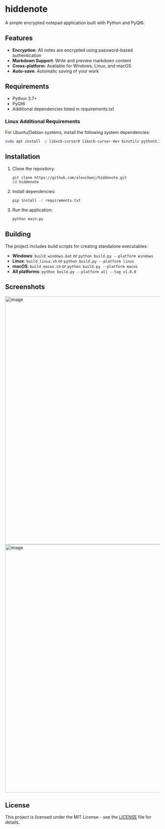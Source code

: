 # hiddenote

A simple encrypted notepad application built with Python and PyQt6.

## Features

- **Encryption**: All notes are encrypted using password-based authentication
- **Markdown Support**: Write and preview markdown content
- **Cross-platform**: Available for Windows, Linux, and macOS
- **Auto-save**: Automatic saving of your work

## Requirements

- Python 3.7+
- PyQt6
- Additional dependencies listed in requirements.txt

### Linux Additional Requirements

For Ubuntu/Debian systems, install the following system dependencies:

```bash
sudo apt install -y libxcb-cursor0 libxcb-cursor-dev binutils python3.13-dev
```

## Installation

1. Clone the repository:

   ```bash
   git clone https://github.com/alexchwoj/hiddenote.git
   cd hiddenote
   ```

2. Install dependencies:

   ```bash
   pip install -r requirements.txt
   ```

3. Run the application:
   ```bash
   python main.py
   ```

## Building

The project includes build scripts for creating standalone executables:

- **Windows**: `build_windows.bat` or `python build.py --platform windows`
- **Linux**: `build_linux.sh` or `python build.py --platform linux`
- **macOS**: `build_macos.sh` or `python build.py --platform macos`
- **All platforms**: `python build.py --platform all --tag v1.0.0`


## Screenshots
<img width="1204" height="806" alt="image" src="https://github.com/user-attachments/assets/271a9340-4d2f-45fb-856e-0252506f74b7" />
<img width="1205" height="806" alt="image" src="https://github.com/user-attachments/assets/5d7129b7-0d5e-47d2-a24d-a6a0fce07876" />


## License

This project is licensed under the MIT License - see the [LICENSE](LICENSE) file for details.
